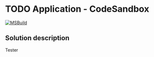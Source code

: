 TODO Application - CodeSandbox
========================================

[![MSBuild](https://github.com/mipsweb/todo-application/actions/workflows/pipeline.yml/badge.svg)](https://github.com/mipsweb/todo-application/actions/workflows/pipeline.yml)

Solution description
--------------------
Tester
